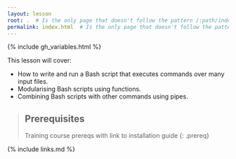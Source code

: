 ```yaml
---
layout: lesson
root: .  # Is the only page that doesn't follow the pattern /:path/index.html
permalink: index.html  # Is the only page that doesn't follow the pattern /:path/index.html
---
```


{% include gh_variables.html %}

<p>This lesson will cover:</p>

<ul>
  <li>How to write and run a Bash script that executes commands over many input files.</li>
  <li>Modularising Bash scripts using functions.</li>
  <li>Combining Bash scripts with other commands using pipes.</li>
</ul>

> ## Prerequisites
>
> Training course prereqs with link to installation guide
{: .prereq}

[curriculum-handbook]: https://carpentries.github.io/curriculum-development/
[tech-intro]: https://carpentries.github.io/curriculum-development/technological-introductions.html

{% include links.md %}

